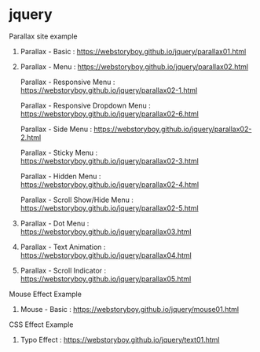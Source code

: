 # jquery

Parallax site example

1. Parallax - Basic : https://webstoryboy.github.io/jquery/parallax01.html

2. Parallax - Menu : https://webstoryboy.github.io/jquery/parallax02.html

   Parallax - Responsive Menu : https://webstoryboy.github.io/jquery/parallax02-1.html 
   
   Parallax - Responsive Dropdown Menu : https://webstoryboy.github.io/jquery/parallax02-6.html 
   
   Parallax - Side Menu : https://webstoryboy.github.io/jquery/parallax02-2.html 
   
   Parallax - Sticky Menu : https://webstoryboy.github.io/jquery/parallax02-3.html 
   
   Parallax - Hidden Menu : https://webstoryboy.github.io/jquery/parallax02-4.html 
   
   Parallax - Scroll Show/Hide Menu : https://webstoryboy.github.io/jquery/parallax02-5.html 
   
3. Parallax - Dot Menu : https://webstoryboy.github.io/jquery/parallax03.html

4. Parallax - Text Animation : https://webstoryboy.github.io/jquery/parallax04.html

5. Parallax - Scroll Indicator : https://webstoryboy.github.io/jquery/parallax05.html


Mouse Effect Example

1. Mouse -  Basic : https://webstoryboy.github.io/jquery/mouse01.html


CSS Effect Example

1. Typo Effect : https://webstoryboy.github.io/jquery/text01.html
